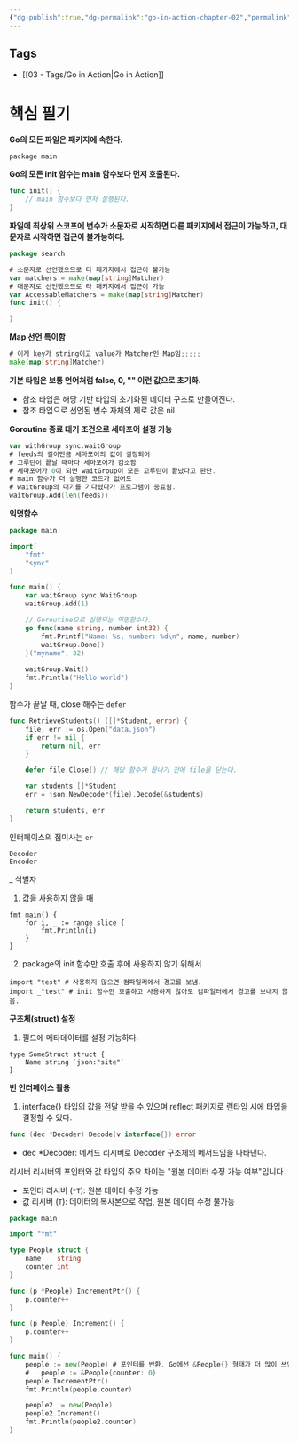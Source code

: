 ```yaml
---
{"dg-publish":true,"dg-permalink":"go-in-action-chapter-02","permalink":"/go-in-action-chapter-02/","noteIcon":""}
---
```


## Tags
- [[03 - Tags/Go in Action\|Go in Action]]
# 핵심 필기
**Go의 모든 파일은 패키지에 속한다.**
``` 
package main
```

**Go의 모든 init 함수는 main 함수보다 먼저 호출된다.**
``` go
func init() {
	// main 함수보다 먼저 실행된다.
}
```

**파일에 최상위 스코프에 변수가 소문자로 시작하면 다른 패키지에서 접근이 가능하고, 대문자로 시작하면 접근이 불가능하다.**
``` go
package search

# 소문자로 선언했으므로 타 패키지에서 접근이 불가능 
var matchers = make(map[string]Matcher)
# 대문자로 선언했으므로 타 패키지에서 접근이 가능
var AccessableMatchers = make(map[string]Matcher)
func init() {

}
```

**Map 선언 특이함**
``` go
# 이게 key가 string이고 value가 Matcher인 Map임;;;;;
make(map[string]Matcher)
```

**기본 타입은 보통 언어처럼 false, 0, "" 이런 값으로 초기화.** 
- 참조 타입은 해당 기반 타입의 초기화된 데이터 구조로 만들어진다.
- 참조 타입으로 선언된 변수 자체의 제로 값은 nil

**Goroutine 종료 대기 조건으로 세마포어 설정 가능**
``` go
var withGroup sync.waitGroup
# feeds의 길이만큼 세마포어의 값이 설정되어 
# 고루틴이 끝날 때마다 세마포어가 감소함
# 세마포어가 0이 되면 waitGroup이 모든 고루틴이 끝났다고 판단.
# main 함수가 더 실행한 코드가 없어도 
# waitGroup의 대기를 기다렸다가 프로그램이 종료됨.
waitGroup.Add(len(feeds))
```

**익명함수**
``` go
package main

import(
	"fmt"
	"sync"
)

func main() {
	var waitGroup sync.WaitGroup
	waitGroup.Add(1)

	// Goroutine으로 실행되는 익명함수다.
	go func(name string, number int32) {
		fmt.Printf("Name: %s, number: %d\n", name, number)
		waitGroup.Done()
	}("myname", 32)
	
	waitGroup.Wait()
	fmt.Println("Hello world")
}
```

함수가 끝날 때, close 해주는 `defer`
``` go
func RetrieveStudents() ([]*Student, error) {
	file, err := os.Open("data.json")
	if err != nil {
		return nil, err
	}

	defer file.Close() // 해당 함수가 끝나기 전에 file을 닫는다.

	var students []*Student
	err = json.NewDecoder(file).Decode(&students)

	return students, err
}
```

인터페이스의 접미사는 `er`
```
Decoder
Encoder
```

\_ 식별자
1. 값을 사용하지 않을 때
```
fmt main() {
	for i, _ := range slice {
		fmt.Println(i)
	}
}
```
2. package의 init 함수만 호출 후에 사용하지 않기 위해서
```
import "test" # 사용하지 않으면 컴파일러에서 경고를 보냄.
import _"test" # init 함수만 호출하고 사용하지 않아도 컴파일러에서 경고를 보내지 않음.
```

**구조체(struct) 설정**
1.  필드에 메타데이터를 설정 가능하다.
```
type SomeStruct struct {
	Name string `json:"site"`
}
```

**빈 인터페이스 활용**
1. interface{} 타입의 값을 전달 받을 수 있으며 reflect 패키지로 런타임 시에 타입을 결정할 수 있다.
``` go
func (dec *Decoder) Decode(v interface{}) error
```
- dec \*Decoder: 메서드 리시버로 Decoder 구조체의 메서드임을 나타낸다.

리시버
리시버의 포인터와 값 타입의 주요 차이는 "원본 데이터 수정 가능 여부"입니다.
- 포인터 리시버 (`*T`): 원본 데이터 수정 가능
- 값 리시버 (`T`): 데이터의 복사본으로 작업, 원본 데이터 수정 불가능
``` go
package main

import "fmt"

type People struct {
	name    string
	counter int
}

func (p *People) IncrementPtr() {
	p.counter++
}

func (p People) Increment() {
	p.counter++
}

func main() {
	people := new(People) # 포인터를 반환. Go에선 &People{} 형태가 더 많이 쓰임
	# 	people := &People{counter: 0}
	people.IncrementPtr()
	fmt.Println(people.counter)

	people2 := new(People)
	people2.Increment()
	fmt.Println(people2.counter)
}
```